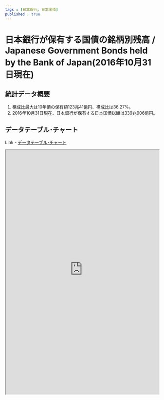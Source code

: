 ```yaml
--- 
tags : [日本銀行, 日本国債] 
published : true
---
```

# 日本銀行が保有する国債の銘柄別残高 / Japanese Government Bonds held by the Bank of Japan(2016年10月31日現在)
## 統計データ概要



1. 構成比最大は10年債の保有額123兆41億円、構成比は36.27%。
1. 2016年10月31日現在、日本銀行が保有する日本国債総額は339兆906億円。
	
	
## データテーブル･チャート
Link - [データテーブル･チャート](http://knowledgevault.saecanet.com/charts/am-consulting.co.jp-JGBheldByBOJ.html)
<iframe src="http://knowledgevault.saecanet.com/charts/am-consulting.co.jp-JGBheldByBOJ.html" width="100%" height="800px"></iframe>